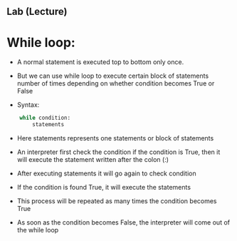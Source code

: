 ## Lab (Lecture)

# While loop:
- A normal statement is executed top to bottom only once.

- But we can use while loop to execute certain block of statements number of times depending on whether condition becomes True or False

- Syntax:
```python
    while condition:
        statements
```

- Here statements represents one statements or block of statements

- An interpreter first check the condition if the condition is True, then it will execute the statement written after the colon (:)

- After executing statements it will go again to check condition

- If the condition is found True, it will execute the statements

- This process will be repeated as many times the condition becomes True

- As soon as the condition becomes False, the interpreter will come out of the while loop

